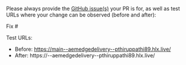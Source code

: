 Please always provide the [GitHub issue(s)](../issues) your PR is for, as well as test URLs where your change can be observed (before and after):

Fix #<gh-issue-id>

Test URLs:
- Before: https://main--aemedgedelivery--pthiruppathi89.hlx.live/
- After: https://<branch>--aemedgedelivery--pthiruppathi89.hlx.live/
